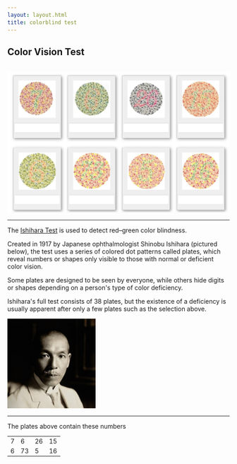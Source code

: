 ```yaml
---
layout: layout.html
title: colorblind test
---
```


<h2>Color Vision Test</h2>

<br>
<a href="/assets/images/colorblindTest.jpg" target="_blank">
    <img src="/assets/images/colorblindTest.jpg" alt="colorblind test">
</a>
<hr>

The [Ishihara Test](https://en.wikipedia.org/wiki/Ishihara_test) is used to detect red–green color blindness.

Created in 1917 by Japanese ophthalmologist Shinobu Ishihara (pictured below), the test uses a series of colored dot patterns called plates, which reveal numbers or shapes only visible to those with normal or deficient color vision.

Some plates are designed to be seen by everyone, while others hide digits or shapes depending on a person's type of color deficiency.

Ishihara's full test consists of 38 plates, but the existence of a deficiency is usually apparent after only a few plates such as the selection above. 

<img class="profile_img" src="/assets/images/ShinobuIshihara.jpg" alt="石原 忍" width=200px>

<hr>

The plates above contain these numbers

<div class="center-table">
  <table class="grid-table">
  <tr>
    <td>7</td><td>6</td><td>26</td><td>15</td>
  </tr>
  <tr>
    <td>6</td><td>73</td><td>5</td><td>16</td>
  </tr>
</table>
</div>